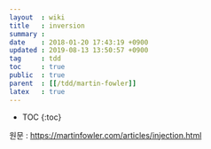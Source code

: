 ```yaml
---
layout  : wiki 
title   : inversion
summary :
date    : 2018-01-20 17:43:19 +0900
updated : 2019-08-13 13:50:57 +0900
tag     : tdd
toc     : true
public  : true
parent  : [[/tdd/martin-fowler]]
latex   : true
---
```

* TOC
{:toc}

원문 : https://martinfowler.com/articles/injection.html
